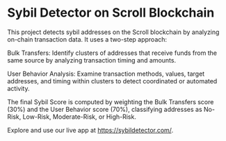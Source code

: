 # Sybil Detector on Scroll Blockchain
This project detects sybil addresses on the Scroll blockchain by analyzing on-chain transaction data. It uses a two-step approach:

Bulk Transfers:
Identify clusters of addresses that receive funds from the same source by analyzing transaction timing and amounts.

User Behavior Analysis:
Examine transaction methods, values, target addresses, and timing within clusters to detect coordinated or automated activity.

The final Sybil Score is computed by weighting the Bulk Transfers score (30%) and the User Behavior score (70%), classifying addresses as No-Risk, Low-Risk, Moderate-Risk, or High-Risk.

Explore and use our live app at https://sybildetector.com/.

